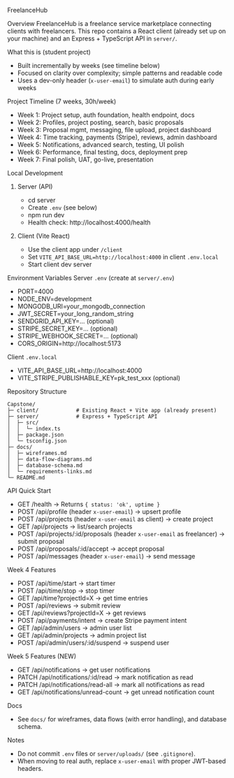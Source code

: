 FreelanceHub

Overview
FreelanceHub is a freelance service marketplace connecting clients with freelancers. This repo contains a React client (already set up on your machine) and an Express + TypeScript API in `server/`.

What this is (student project)
- Built incrementally by weeks (see timeline below)
- Focused on clarity over complexity; simple patterns and readable code
- Uses a dev-only header (`x-user-email`) to simulate auth during early weeks

Project Timeline (7 weeks, 30h/week)
- Week 1: Project setup, auth foundation, health endpoint, docs
- Week 2: Profiles, project posting, search, basic proposals
- Week 3: Proposal mgmt, messaging, file upload, project dashboard
- Week 4: Time tracking, payments (Stripe), reviews, admin dashboard
- Week 5: Notifications, advanced search, testing, UI polish
- Week 6: Performance, final testing, docs, deployment prep
- Week 7: Final polish, UAT, go-live, presentation

Local Development
1) Server (API)
   - cd server
   - Create `.env` (see below)
   - npm run dev
   - Health check: http://localhost:4000/health

2) Client (Vite React)
   - Use the client app under `/client`
   - Set `VITE_API_BASE_URL=http://localhost:4000` in client `.env.local`
   - Start client dev server

Environment Variables
Server `.env` (create at `server/.env`)
- PORT=4000
- NODE_ENV=development
- MONGODB_URI=your_mongodb_connection
- JWT_SECRET=your_long_random_string
- SENDGRID_API_KEY=... (optional)
- STRIPE_SECRET_KEY=... (optional)
- STRIPE_WEBHOOK_SECRET=... (optional)
- CORS_ORIGIN=http://localhost:5173

Client `.env.local`
- VITE_API_BASE_URL=http://localhost:4000
- VITE_STRIPE_PUBLISHABLE_KEY=pk_test_xxx (optional)

Repository Structure
```
Capstone/
├─ client/            # Existing React + Vite app (already present)
├─ server/            # Express + TypeScript API
│  ├─ src/
│  │  └─ index.ts
│  ├─ package.json
│  └─ tsconfig.json
├─ docs/
│  ├─ wireframes.md
│  ├─ data-flow-diagrams.md
│  ├─ database-schema.md
│  └─ requirements-links.md
└─ README.md
```

API Quick Start
- GET /health → Returns `{ status: 'ok', uptime }`
- POST /api/profile (header `x-user-email`) → upsert profile
- POST /api/projects (header `x-user-email` as client) → create project
- GET /api/projects → list/search projects
- POST /api/projects/:id/proposals (header `x-user-email` as freelancer) → submit proposal
- POST /api/proposals/:id/accept → accept proposal
- POST /api/messages (header `x-user-email`) → send message

Week 4 Features
- POST /api/time/start → start timer
- POST /api/time/stop → stop timer  
- GET /api/time?projectId=X → get time entries
- POST /api/reviews → submit review
- GET /api/reviews?projectId=X → get reviews
- POST /api/payments/intent → create Stripe payment intent
- GET /api/admin/users → admin user list
- GET /api/admin/projects → admin project list
- POST /api/admin/users/:id/suspend → suspend user

Week 5 Features (NEW)
- GET /api/notifications → get user notifications
- PATCH /api/notifications/:id/read → mark notification as read
- PATCH /api/notifications/read-all → mark all notifications as read
- GET /api/notifications/unread-count → get unread notification count

Docs
- See `docs/` for wireframes, data flows (with error handling), and database schema.

Notes
- Do not commit `.env` files or `server/uploads/` (see `.gitignore`).
- When moving to real auth, replace `x-user-email` with proper JWT-based headers.


